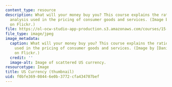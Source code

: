 ```yaml
---
content_type: resource
description: What will your money buy you? This course explains the rationale and
  analysis used in the pricing of consumer goods and services. (Image by Daniel Borman
  on Flickr.)
file: https://ol-ocw-studio-app-production.s3.amazonaws.com/courses/15-818-pricing-spring-2010/f0bfe36908446e0b3772cfa434707bef_15-818s10-th.jpg
file_type: image/jpeg
image_metadata:
  caption: What will your money buy you? This course explains the rationale and analysis
    used in the pricing of consumer goods and services. (Image by [Daniel Borman](http://www.flickr.com/photos/dborman2/3258378233/)
    on Flickr.)
  credit: ''
  image-alt: Image of scattered US currency.
resourcetype: Image
title: US Currency (thumbnail)
uid: f0bfe369-0844-6e0b-3772-cfa434707bef
---
```

